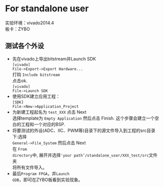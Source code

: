 # For standalone user
实验环境：vivado2014.4</br>
板卡：ZYBO</br>
<h2>测试各个外设</h2>

- 先在vivado上导出bitstream并Launch SDK</br>
<code>[vivado] File->Export->Export Hardware...</code></br>
打钩 `Include bitstream`</br>
点击ok.</br>
<code>[vivado] File->Launch SDK</code></br>
- 使用SDK建立应用工程：</br>
<code>[SDK] File->New->Application_Project</code></br>
- 为新建工程起名为 `test_XXX` 点击 Next</br>
选择template为 `Empty Application` 然后点击 Finish. 这个步骤会建立一个空白的工程和一个对应的BSP.</br>
- 将要测试的外设(ADC、IIC、PWM等)目录下的源文件导入到工程的src目录下:选择<code> General->File_System</code> 然后点击 Next</br>
  在 <code>From directory</code>中, 展开并选择`'your path’/standalone_user/XXX_test/src`文件夹</br>
  将所有文件导入。</br>
- 最后<code>Program FPGA</code>，并<code>Launch GDB</code>，即可在ZYBO板看到实验现象。</br>



